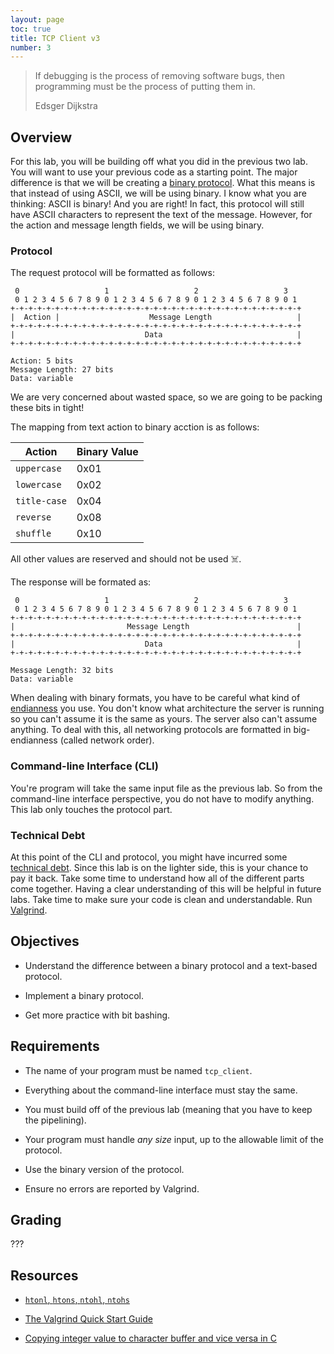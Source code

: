```yaml
---
layout: page
toc: true
title: TCP Client v3
number: 3
---
```


> If debugging is the process of removing software bugs, then programming must be the process of putting them in. 
> 
> Edsger Dijkstra

## Overview

For this lab, you will be building off what you did in the previous two lab. You will want to use your previous code as a starting point. The major difference is that we will be creating a [binary protocol](https://en.wikipedia.org/wiki/Binary_protocol). What this means is that instead of using ASCII, we will be using binary. I know what you are thinking: ASCII is binary! And you are right! In fact, this protocol will still have ASCII characters to represent the text of the message. However, for the action and message length fields, we will be using binary.

### Protocol

The request protocol will be formatted as follows:

```
 0                   1                   2                   3
 0 1 2 3 4 5 6 7 8 9 0 1 2 3 4 5 6 7 8 9 0 1 2 3 4 5 6 7 8 9 0 1
+-+-+-+-+-+-+-+-+-+-+-+-+-+-+-+-+-+-+-+-+-+-+-+-+-+-+-+-+-+-+-+-+
|  Action |                    Message Length                   |
+-+-+-+-+-+-+-+-+-+-+-+-+-+-+-+-+-+-+-+-+-+-+-+-+-+-+-+-+-+-+-+-+
|                             Data                              |
+-+-+-+-+-+-+-+-+-+-+-+-+-+-+-+-+-+-+-+-+-+-+-+-+-+-+-+-+-+-+-+-+

Action: 5 bits
Message Length: 27 bits
Data: variable
```

We are very concerned about wasted space, so we are going to be packing these bits in tight!

The mapping from text action to binary acction is as follows:

| Action       | Binary Value |
| ------------ | ------------ |
| `uppercase`  | 0x01         |
| `lowercase`  | 0x02         |
| `title-case` | 0x04         |
| `reverse`    | 0x08         |
| `shuffle`    | 0x10         |

All other values are reserved and should not be used ☠️.

The response will be formated as:

```
 0                   1                   2                   3
 0 1 2 3 4 5 6 7 8 9 0 1 2 3 4 5 6 7 8 9 0 1 2 3 4 5 6 7 8 9 0 1
+-+-+-+-+-+-+-+-+-+-+-+-+-+-+-+-+-+-+-+-+-+-+-+-+-+-+-+-+-+-+-+-+
|                         Message Length                        |
+-+-+-+-+-+-+-+-+-+-+-+-+-+-+-+-+-+-+-+-+-+-+-+-+-+-+-+-+-+-+-+-+
|                             Data                              |
+-+-+-+-+-+-+-+-+-+-+-+-+-+-+-+-+-+-+-+-+-+-+-+-+-+-+-+-+-+-+-+-+

Message Length: 32 bits
Data: variable
```

When dealing with binary formats, you have to be careful what kind of [endianness](https://en.wikipedia.org/wiki/Endianness) you use. You don't know what architecture the server is running so you can't assume it is the same as yours. The server also can't assume anything. To deal with this, all networking protocols are formatted in big-endianness (called network order).


### Command-line Interface (CLI)

You're program will take the same input file as the previous lab. So from the command-line interface perspective, you do not have to modify anything. This lab only touches the protocol part.

### Technical Debt

At this point of the CLI and protocol, you might have incurred some [technical debt](https://en.wikipedia.org/wiki/Technical_debt). Since this lab is on the lighter side, this is your chance to pay it back. Take some time to understand how all of the different parts come together. Having a clear understanding of this will be helpful in future labs. Take time to make sure your code is clean and understandable. Run [Valgrind](https://www.valgrind.org).


## Objectives

- Understand the difference between a binary protocol and a text-based protocol.

- Implement a binary protocol.

- Get more practice with bit bashing.


## Requirements

- The name of your program must be named `tcp_client`.

- Everything about the command-line interface must stay the same.

- You must build off of the previous lab (meaning that you have to keep the pipelining).

- Your program must handle *any size* input, up to the allowable limit of the protocol.

- Use the binary version of the protocol.

- Ensure no errors are reported by Valgrind.

## Grading

???

## Resources

- [`htonl`, `htons`, `ntohl`, `ntohs`](https://linux.die.net/man/3/htonl)

- [The Valgrind Quick Start Guide](https://www.valgrind.org/docs/manual/quick-start.html#quick-start.mcrun)

- [Copying integer value to character buffer and vice versa in C](https://www.includehelp.com/c/copying-of-integer-value-to-character-buffer-and-vice-versa-in-c.aspx)
